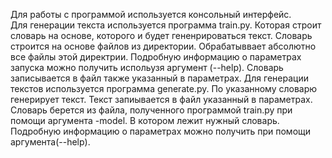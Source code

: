    Для работы с программой используется консольный интерфейс.  
   Для генерации текста используется программа train.py. Которая строит
   словарь на основе, которого и будет гененрироваться текст. Словарь строится 
   на основе файлов из директории. Обрабатыввает абсолютно все файлы этой 
   директрии. Подробную информацию о параметрах запуска можно получить испольузя
   аргумент (--help). Словарь записывается в файл также указанный в параметрах.
   Для генерации текстов используется программа generate.py. По указанному
   словарю генерирует текст. Текст запиывается в файл указанный в параметрах.
   Словарь берется из файла, полученного программой train.py при помощи
   аргумента -model. В котором лежит нужный словарь. Подробную информацию о
   параметрах можно получить при помощи аргумента(--help).